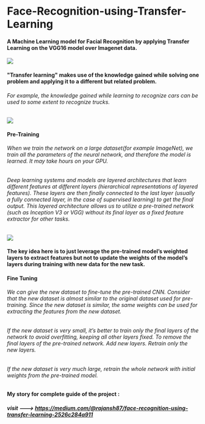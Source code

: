 # Face-Recognition-using-Transfer-Learning
#### A Machine Learning model for Facial Recognition by applying Transfer Learning on the VGG16 model over Imagenet data.

![](https://s3.ap-south-1.amazonaws.com/techleer/309.jpg)

#### "Transfer learning" makes use of the knowledge gained while solving one problem and applying it to a different but related problem.
###### For example, the knowledge gained while learning to recognize cars can be used to some extent to recognize trucks.

![](https://miro.medium.com/max/1400/0*sBn3nEeL3iGiCb_X.png)
#### Pre-Training
###### When we train the network on a large dataset(for example ImageNet), we train all the parameters of the neural network, and therefore the model is learned. It may take hours on your GPU.
###### Deep learning systems and models are layered architectures that learn different features at different layers (hierarchical representations of layered features). These layers are then finally connected to the last layer (usually a fully connected layer, in the case of supervised learning) to get the final output. This layered architecture allows us to utilize a pre-trained network (such as Inception V3 or VGG) without its final layer as a fixed feature extractor for other tasks.
![](https://miro.medium.com/max/1400/0*pqgIixh63w78lbQj.png)
#### The key idea here is to just leverage the pre-trained model’s weighted layers to extract features but not to update the weights of the model’s layers during training with new data for the new task.
#### Fine Tuning
###### We can give the new dataset to fine-tune the pre-trained CNN. Consider that the new dataset is almost similar to the original dataset used for pre-training. Since the new dataset is similar, the same weights can be used for extracting the features from the new dataset.
###### If the new dataset is very small, it’s better to train only the final layers of the network to avoid overfitting, keeping all other layers fixed. To remove the final layers of the pre-trained network. Add new layers. Retrain only the new layers.
###### If the new dataset is very much large, retrain the whole network with initial weights from the pre-trained model.

#### My story for complete guide of the project : 
##### visit --->  https://medium.com/@rajansh87/face-recognition-using-transfer-learning-2526c284a911 
